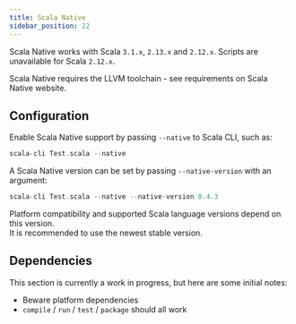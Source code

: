 ```yaml
---
title: Scala Native
sidebar_position: 22
---
```


Scala Native works with Scala `3.1.x`, `2.13.x` and `2.12.x`. Scripts are unavailable for Scala `2.12.x`.

Scala Native requires the LLVM toolchain - see requirements on Scala Native website.
## Configuration

Enable Scala Native support by passing `--native` to Scala CLI, such as:

```scala
scala-cli Test.scala --native
```

A Scala Native version can be set by passing `--native-version` with an argument:

```scala
scala-cli Test.scala --native --native-version 0.4.3
```

Platform compatibility and supported Scala language versions depend on this version.  
It is recommended to use the newest stable version.

## Dependencies

This section is currently a work in progress, but here are some initial notes:

- Beware platform dependencies
- `compile` / `run` / `test` / `package` should all work
